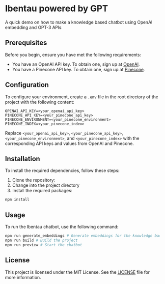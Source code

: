 # Ibentau powered by GPT

A quick demo on how to make a knowledge based chatbot using OpenAI embedding and GPT-3 APIs

## Prerequisites

Before you begin, ensure you have met the following requirements:

* You have an OpenAI API key. To obtain one, sign up at [OpenAI](https://openai.com).
* You have a Pinecone API key. To obtain one, sign up at [Pinecone](https://www.pinecone.io/start/).

## Configuration

To configure your environment, create a `.env` file in the root directory of the project with the following content:

```dotenv
OPENAI_API_KEY=<your_openai_api_key>
PINECONE_API_KEY=<your_pinecone_api_key>
PINECONE_ENVIRONMENT=<your_pinecone_environment>
PINECONE_INDEX=<your_pinecone_index>
```

Replace `<your_openai_api_key>`, `<your_pinecone_api_key>`, `<your_pinecone_environment>`, and `<your_pinecone_index>` with the corresponding API keys and values from OpenAI and Pinecone.

## Installation

To install the required dependencies, follow these steps:

1. Clone the repository:
2. Change into the project directory
3. Install the required packages:

```bash
npm install
```

## Usage

To run the Ibentau chatbot, use the following command:

```bash
npm run generate_embeddings # Generate embeddings for the knowledge base
npm run build # Build the project
npm run preview # Start the chatbot
```

## License

This project is licensed under the MIT License. See the [LICENSE](LICENSE) file for more information.
